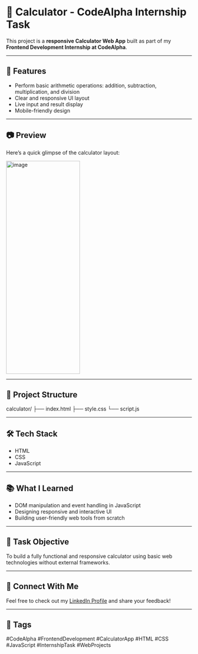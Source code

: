 # 🧮 Calculator - CodeAlpha Internship Task

This project is a **responsive Calculator Web App** built as part of my **Frontend Development Internship at CodeAlpha**.

---

## 🔧 Features

- Perform basic arithmetic operations: addition, subtraction, multiplication, and division
- Clear and responsive UI layout
- Live input and result display
- Mobile-friendly design

---

## 📷 Preview

Here’s a quick glimpse of the calculator layout:

<img width="200" height="578" alt="image" src="https://github.com/user-attachments/assets/750e6308-8258-4ca6-9246-e285f0a8baf1" />

---

## 📁 Project Structure

calculator/
├── index.html
├── style.css
└── script.js


---

## 🛠️ Tech Stack

- HTML  
- CSS  
- JavaScript

---

## 📚 What I Learned

- DOM manipulation and event handling in JavaScript
- Designing responsive and interactive UI
- Building user-friendly web tools from scratch

---

## 🎯 Task Objective

To build a fully functional and responsive calculator using basic web technologies without external frameworks.

---

## 🔗 Connect With Me

Feel free to check out my [LinkedIn Profile](https://www.linkedin.com/in/riddhi-paruparla-a3a9b834a) and share your feedback!

---

## 📌 Tags

#CodeAlpha #FrontendDevelopment #CalculatorApp #HTML #CSS #JavaScript #InternshipTask #WebProjects
